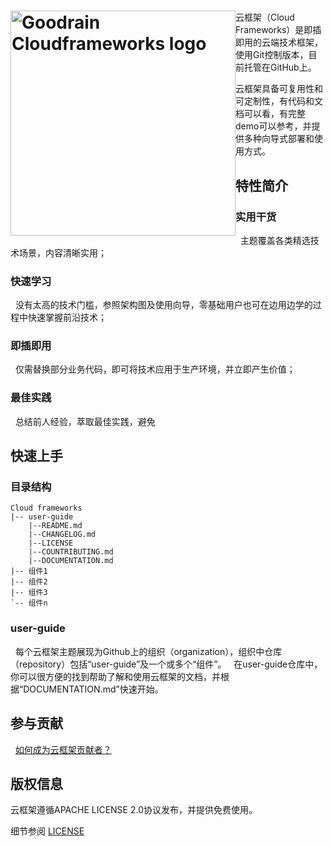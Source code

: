 <h1><a href="http://www.goodrain.com/" title="Goodrain Cloudframeworks"><img style="float: left" width="360" src="http://7xihe6.com1.z0.glb.clouddn.com/CLOUDFRAMEWORKS  header.jpg" alt="Goodrain Cloudframeworks logo"/></a></h1>

云框架（Cloud Frameworks）是即插即用的云端技术框架，使用Git控制版本，目前托管在GitHub上。
  
云框架具备可复用性和可定制性，有代码和文档可以看，有完整demo可以参考，并提供多种向导式部署和使用方式。
  
## 特性简介
  
### 实用干货
  
主题覆盖各类精选技术场景，内容清晰实用；
  
### 快速学习
  
没有太高的技术门槛，参照架构图及使用向导，零基础用户也可在边用边学的过程中快速掌握前沿技术；
  
### 即插即用
  
仅需替换部分业务代码，即可将技术应用于生产环境，并立即产生价值；
  
### 最佳实践
  
总结前人经验，萃取最佳实践，避免

## 快速上手
  
### 目录结构
  
```
Cloud frameworks
|-- user-guide
    |--README.md
    |--CHANGELOG.md
    |--LICENSE
    |--COUNTRIBUTING.md
    |--DOCUMENTATION.md
|-- 组件1
|-- 组件2
|-- 组件3
`-- 组件n      
```
    
### user-guide
  
每个云框架主题展现为Github上的组织（organization），组织中仓库（repository）包括“user-guide”及一个或多个“组件”。
  
在user-guide仓库中，你可以很方便的找到帮助了解和使用云框架的文档，并根据“DOCUMENTATION.md”快速开始。
  
## 参与贡献
  
[如何成为云框架贡献者？](COUNTRIBUTING.md)
  
## 版权信息
  
云框架遵循APACHE LICENSE 2.0协议发布，并提供免费使用。
  
细节参阅 [LICENSE](LICENSE.md)
